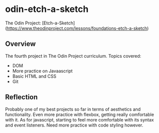 # odin-etch-a-sketch
The Odin Project: [Etch-a-Sketch] (https://www.theodinproject.com/lessons/foundations-etch-a-sketch)

## Overview
The fourth project in The Odin Project curriculum. Topics covered:
<ul>
  <li>DOM</li>
  <li>More practice on Javaascript</li>
  <li>Basic HTML and CSS</li>
  <li>Git</li>
</ul>

## Reflection
Probably one of my best projects so far in terms of aesthetics
and functionality. Even more practice with flexbox, getting really
comfortable with it. As for javascript, starting to feel more comfortable
with its syntax and event listeners. Need more practice with code styling
however.
